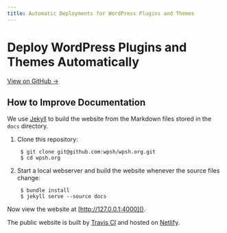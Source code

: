 ```yaml
---
title: Automatic Deployments for WordPress Plugins and Themes
---
```


# Deploy WordPress Plugins and Themes Automatically

[View on GitHub →](https://github.com/wpsh/wpsh)


## How to Improve Documentation

We use [Jekyll](https://jekyllrb.com) to build the website from the Markdown files stored in the `docs` directory.

1. Clone this repository:

		$ git clone git@github.com:wpsh/wpsh.org.git
		$ cd wpsh.org

2. Start a local webserver and build the website whenever the source files change:

		$ bundle install
		$ jekyll serve --source docs

Now view the website at [http://127.0.0.1:4000]().

The public website is built by [Travis CI](https://travis-ci.org/wpsh/wpsh.org) and hosted on [Netlify](https://www.netlify.com).
